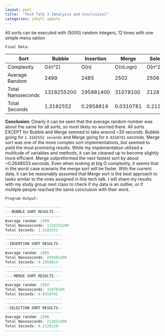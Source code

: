 ```yaml
---
layout: post
title:  "Tech Talk 3 [Analysis and Conclusion]"
categories: jekyll update
---
```


All sorts can be executed with (5000) random integers, 12 times with one simple menu option


`Final Data:`

| Sort              | Bubble     | Insertion  | Merge      | Selection  |
|-------------------|------------|------------|------------|------------|
| Complexity        | O(n^2)     | O(n)       | O(nLogn)   | O(n^2)     |
| Average Random    | 2499       | 2485       | 2502       | 2506       |
| Total Nanoseconds | 1318255200 | 295881400  | 31078100   | 212811900  |
| Total Seconds     | 1.3182552  | 0.2958814  | 0.0310781  | 0.2128119  |

**Conclusion**:
Clearly it can be seen that the average random number was about the same for all sorts, so most likely no worried there. All sorts EXCEPT for Bubble and Merge seemed to take around ~30 seconds. Bubble going for `1.3182552 seconds` and Merge going for `0.0310781` seconds. Merge sort was one of the more complex sort implementations, but seemed to yield the most promising results. While my implementation utilized a multitude of variables and methods, it can be cleaned up to become slightly more efficient. Merge outpreformed the next fastest sort by about ~0.2648033 seconds. Even when looking at big O complexity, it seems that in the worst case scenario the merge sort will be faster. With the current data, it can be reasonably assumed that Merge sort is the best approach to tasks similar to the ones assigned in this tech talk. I will share my results with my study group next class to check if my data is an outlier, or if multiple people reached the same conclusion with their work. 

`Program Output:`
```R
--------------------------
---BUBBLE SORT RESULTS---
--------------------------
Average random: 2499
Total Nanoseconds: 1318255200
Total Seconds: 1.3182552
--------------------------
--------------------------
--INSERTION SORT RESULTS--
--------------------------
Average random: 2485
Total Nanoseconds: 295881400
Total Seconds: 0.2958814
--------------------------
--------------------------
----MERGE SORT RESULTS----
--------------------------
Average random: 2502
Total Nanoseconds: 31078100
Total Seconds: 0.0310781
--------------------------
--------------------------
--SELECTION SORT RESULTS--
--------------------------
Average random: 2506
Total Nanoseconds: 212811900
Total Seconds: 0.2128119
--------------------------
```